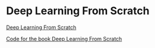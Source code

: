 # Deep Learning From Scratch

[Deep Learning From Scratch](https://www.amazon.com/Deep-Learning-Scratch-Building-Principles/dp/1492041416)

[Code for the book Deep Learning From Scratch](https://github.com/SethHWeidman/DLFS_code)